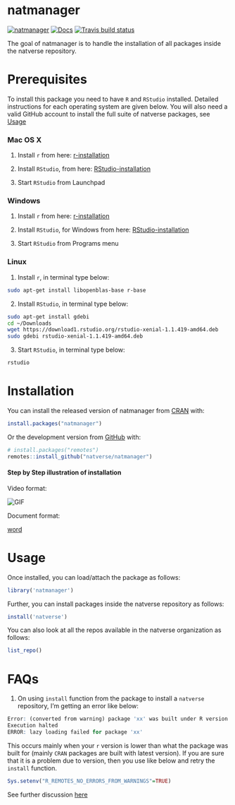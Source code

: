 
<!-- README.md is generated from README.Rmd. Please edit that file -->

# natmanager

<!-- badges: start -->

[![natmanager](https://img.shields.io/badge/natmanager-Part%20of%20the%20natverse-a241b6)](https://natverse.github.io)
[![Docs](https://img.shields.io/badge/docs-100%25-brightgreen.svg)](https://natverse.github.io/natmanager/reference/)
[![Travis build
status](https://travis-ci.org/natverse/natmanager.svg?branch=master)](https://travis-ci.org/natverse/natmanager)
<!-- badges: end -->

The goal of natmanager is to handle the installation of all packages
inside the natverse repository.

# Prerequisites

To install this package you need to have `R` and `RStudio` installed.
Detailed instructions for each operating system are given below. You
will also need a valid GitHub account to install the full suite of
natverse packages, see [Usage](#usage)

### Mac OS X

1.  Install `r` from here:
    [r-installation](http://cloud.r-project.org/bin/macosx/)

2.  Install `RStudio`, from here:
    [RStudio-installation](https://rstudio.com/products/rstudio/download/#download)

3.  Start `RStudio` from Launchpad

### Windows

1.  Install `r` from here:
    [r-installation](http://cloud.r-project.org/bin/windows/base/)

2.  Install `RStudio`, for Windows from here:
    [RStudio-installation](https://rstudio.com/products/rstudio/download/#download)

3.  Start `RStudio` from Programs menu

### Linux

1.  Install `r`, in terminal type below:

<!-- end list -->

``` bash
sudo apt-get install libopenblas-base r-base
```

2.  Install `RStudio`, in terminal type below:

<!-- end list -->

``` bash
sudo apt-get install gdebi
cd ~/Downloads
wget https://download1.rstudio.org/rstudio-xenial-1.1.419-amd64.deb
sudo gdebi rstudio-xenial-1.1.419-amd64.deb
```

3.  Start `RStudio`, in terminal type below:

<!-- end list -->

``` bash
rstudio
```

# Installation

You can install the released version of natmanager from
[CRAN](https://CRAN.R-project.org) with:

``` r
install.packages("natmanager")
```

Or the development version from [GitHub](https://github.com/) with:

``` r
# install.packages("remotes")
remotes::install_github("natverse/natmanager")
```

#### Step by Step illustration of installation

Video format:

![GIF](docs/natmanager.gif)

Document format:

[word](docs/installation_steps.md)

# Usage

Once installed, you can load/attach the package as follows:

``` r
library('natmanager')
```

Further, you can install packages inside the natverse repository as
follows:

``` r
install('natverse')
```

You can also look at all the repos available in the natverse
organization as follows:

``` r
list_repo()
```

# FAQs

1.  On using `install` function from the package to install a `natverse`
    repository, I’m getting an error like
below:

<!-- end list -->

``` r
Error: (converted from warning) package 'xx' was built under R version y.y.y
Execution halted
ERROR: lazy loading failed for package 'xx' 
```

This occurs mainly when your `r` version is lower than what the package
was built for (mainly `CRAN` packages are built with latest version). If
you are sure that it is a problem due to version, then you use like
below and retry the `install` function.

``` r
Sys.setenv("R_REMOTES_NO_ERRORS_FROM_WARNINGS"=TRUE)
```

See further discussion
[here](https://github.com/r-lib/remotes/issues/403)
